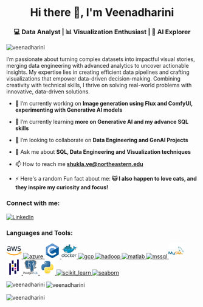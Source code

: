 <h1 align="center">Hi there 👋, I'm Veenadharini</h1>
<h3 align="center">💻 Data Analyst | 📊 Visualization Enthusiast | 🤖 AI Explorer</h3>

<p align="left"> <img src="https://komarev.com/ghpvc/?username=veenadharini&label=Profile%20views&color=0e75b6&style=flat" alt="veenadharini" /> </p>

<p align="left">
I’m passionate about turning complex datasets into impactful visual stories, merging data engineering with advanced analytics to uncover actionable insights. My expertise lies in creating efficient data pipelines and crafting visualizations that empower data-driven decision-making. Combining creativity with technical skills, I thrive on solving real-world problems with innovative, data-driven solutions.
</p>

- 🔭 I’m currently working on **Image generation using Flux and ComfyUI, experimenting with Generative AI models**

- 🌱 I’m currently learning **more on Generative AI and my advance SQL skills**

- 👯 I’m looking to collaborate on **Data Engineering and GenAI Projects**

- 💬 Ask me about **SQL, Data Engineering and Visualization techniques**

- 📫 How to reach me **shukla.ve@northeastern.edu**

- ⚡ Here's a random Fun fact about me: **🐱 I also happen to love cats, and they inspire my curiosity and focus!**

<h3 align="left">Connect with me:</h3>
<p align="left">
<a href="https://www.linkedin.com/in/veenadharini-shukla/" target="blank">
  <img align="center" src="https://raw.githubusercontent.com/rahuldkjain/github-profile-readme-generator/master/src/images/icons/Social/linked-in-alt.svg" alt="LinkedIn" height="30" width="40" />
</a>
</p>

<h3 align="left">Languages and Tools:</h3>
<p align="left"> <a href="https://aws.amazon.com" target="_blank" rel="noreferrer"> <img src="https://raw.githubusercontent.com/devicons/devicon/master/icons/amazonwebservices/amazonwebservices-original-wordmark.svg" alt="aws" width="40" height="40"/> </a> <a href="https://azure.microsoft.com/en-in/" target="_blank" rel="noreferrer"> <img src="https://www.vectorlogo.zone/logos/microsoft_azure/microsoft_azure-icon.svg" alt="azure" width="40" height="40"/> </a> <a href="https://www.cprogramming.com/" target="_blank" rel="noreferrer"> <img src="https://raw.githubusercontent.com/devicons/devicon/master/icons/c/c-original.svg" alt="c" width="40" height="40"/> </a> <a href="https://www.docker.com/" target="_blank" rel="noreferrer"> <img src="https://raw.githubusercontent.com/devicons/devicon/master/icons/docker/docker-original-wordmark.svg" alt="docker" width="40" height="40"/> </a> <a href="https://cloud.google.com" target="_blank" rel="noreferrer"> <img src="https://www.vectorlogo.zone/logos/google_cloud/google_cloud-icon.svg" alt="gcp" width="40" height="40"/> </a> <a href="https://hadoop.apache.org/" target="_blank" rel="noreferrer"> <img src="https://www.vectorlogo.zone/logos/apache_hadoop/apache_hadoop-icon.svg" alt="hadoop" width="40" height="40"/> </a> <a href="https://www.mathworks.com/" target="_blank" rel="noreferrer"> <img src="https://upload.wikimedia.org/wikipedia/commons/2/21/Matlab_Logo.png" alt="matlab" width="40" height="40"/> </a> <a href="https://www.microsoft.com/en-us/sql-server" target="_blank" rel="noreferrer"> <img src="https://www.svgrepo.com/show/303229/microsoft-sql-server-logo.svg" alt="mssql" width="40" height="40"/> </a> <a href="https://www.mysql.com/" target="_blank" rel="noreferrer"> <img src="https://raw.githubusercontent.com/devicons/devicon/master/icons/mysql/mysql-original-wordmark.svg" alt="mysql" width="40" height="40"/> </a> <a href="https://pandas.pydata.org/" target="_blank" rel="noreferrer"> <img src="https://raw.githubusercontent.com/devicons/devicon/2ae2a900d2f041da66e950e4d48052658d850630/icons/pandas/pandas-original.svg" alt="pandas" width="40" height="40"/> </a> <a href="https://www.postgresql.org" target="_blank" rel="noreferrer"> <img src="https://raw.githubusercontent.com/devicons/devicon/master/icons/postgresql/postgresql-original-wordmark.svg" alt="postgresql" width="40" height="40"/> </a> <a href="https://www.python.org" target="_blank" rel="noreferrer"> <img src="https://raw.githubusercontent.com/devicons/devicon/master/icons/python/python-original.svg" alt="python" width="40" height="40"/> </a> <a href="https://scikit-learn.org/" target="_blank" rel="noreferrer"> <img src="https://upload.wikimedia.org/wikipedia/commons/0/05/Scikit_learn_logo_small.svg" alt="scikit_learn" width="40" height="40"/> </a> <a href="https://seaborn.pydata.org/" target="_blank" rel="noreferrer"> <img src="https://seaborn.pydata.org/_images/logo-mark-lightbg.svg" alt="seaborn" width="40" height="40"/> </a> </p>

<p><img align="left" src="https://github-readme-stats.vercel.app/api/top-langs?username=veenadharini&show_icons=true&locale=en&layout=compact" alt="veenadharini" /></p>

<p>&nbsp;<img align="center" src="https://github-readme-stats.vercel.app/api?username=veenadharini&show_icons=true&locale=en" alt="veenadharini" /></p>

<p><img align="center" src="https://github-readme-streak-stats.herokuapp.com/?user=veenadharini&" alt="veenadharini" /></p>
